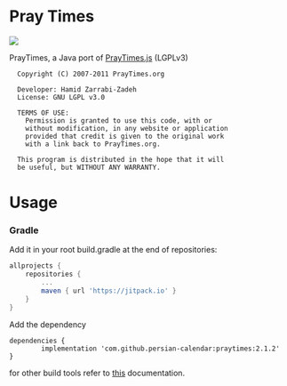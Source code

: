 # Pray Times
[![](https://jitpack.io/v/persian-calendar/praytimes.svg)](https://jitpack.io/#persian-calendar/praytimes)

PrayTimes, a Java port of [PrayTimes.js](http://praytimes.org/) (LGPLv3)
```
  Copyright (C) 2007-2011 PrayTimes.org

  Developer: Hamid Zarrabi-Zadeh
  License: GNU LGPL v3.0

  TERMS OF USE:
    Permission is granted to use this code, with or
    without modification, in any website or application
    provided that credit is given to the original work
    with a link back to PrayTimes.org.

  This program is distributed in the hope that it will
  be useful, but WITHOUT ANY WARRANTY.
  ```
  
# Usage
### Gradle

Add it in your root build.gradle at the end of repositories:
```groovy
allprojects {
	repositories {
		...
		maven { url 'https://jitpack.io' }
	}
}
```
Add the dependency
```
dependencies {
        implementation 'com.github.persian-calendar:praytimes:2.1.2'
}
  ```
  
for other build tools refer to [this](https://jitpack.io/#persian-calendar/praytimes) documentation.
